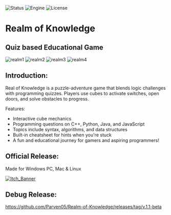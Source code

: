 ![Status](https://badgen.net/badge/Status/Release/orange?icon=github)
![Engine](https://badgen.net/badge/Engine/Unity/blue)
![License](https://badgen.net/badge/license/MIT/green)

# **Realm of Knowledge**
## **Quiz based Educational Game**
![realm1](https://github.com/user-attachments/assets/c458581d-6060-4997-8bd6-bd608d7d5127)
![realm2](https://github.com/user-attachments/assets/67261873-a080-4c25-9f42-7782fe513afc)
![realm3](https://github.com/user-attachments/assets/65db7ee7-67ee-4636-be8c-93258a8360bd)
![realm4](https://github.com/user-attachments/assets/498f2d5f-073b-40a4-b9b5-34524ff19e9d)

## **Introduction:**
Real of Knowledge is a puzzle-adventure game that blends logic challenges with programming quizzes. Players use cubes to activate switches, open doors, and solve obstacles to progress.

Features:

- Interactive cube mechanics
- Programming questions on C++, Python, Java, and JavaScript
- Topics include syntax, algorithms, and data structures
- Built-in cheatsheet for hints when you're stuck
- A fun and educational journey for gamers and aspiring programmers!

## **Official Release:**
Made for Windows PC, Mac & Linux

[![Itch_Banner](https://user-images.githubusercontent.com/101796812/258836620-b6e0f0b1-6a21-45ee-9dc3-74f1b103ab58.png)](https://parven.itch.io/realm-of-knowledge)

## **Debug Release:**
https://github.com/Parven05/Realm-of-Knowledge/releases/tag/v.1.1-beta
